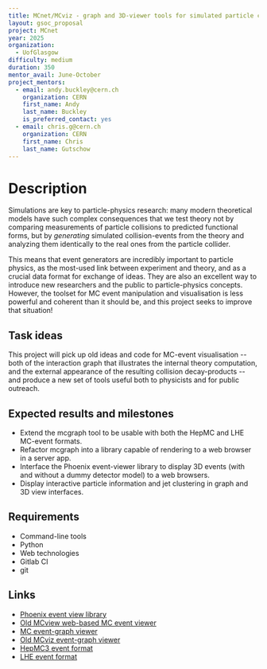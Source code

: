 ```yaml
---
title: MCnet/MCviz - graph and 3D-viewer tools for simulated particle collisions
layout: gsoc_proposal
project: MCnet
year: 2025
organization:
  - UofGlasgow
difficulty: medium
duration: 350
mentor_avail: June-October
project_mentors:
  - email: andy.buckley@cern.ch
    organization: CERN
    first_name: Andy
    last_name: Buckley
    is_preferred_contact: yes
  - email: chris.g@cern.ch
    organization: CERN
    first_name: Chris
    last_name: Gutschow
---
```


# Description

Simulations are key to particle-physics research: many modern
theoretical models have such complex consequences that we test theory
not by comparing measurements of particle collisions to predicted
functional forms, but by _generating_ simulated collision-events from
the theory and analyzing them identically to the real ones from the
particle collider.

This means that event generators are incredibly important to particle
physics, as the most-used link between experiment and theory, and as a
crucial data format for exchange of ideas. They are also an excellent
way to introduce new researchers and the public to particle-physics
concepts. However, the toolset for MC event manipulation and
visualisation is less powerful and coherent than it should be, and
this project seeks to improve that situation!

## Task ideas

This project will pick up old ideas and code for MC-event
visualisation -- both of the interaction graph that illustrates the
internal theory computation, and the external appearance of the
resulting collision decay-products -- and produce a new set of tools
useful both to physicists and for public outreach.

## Expected results and milestones

 * Extend the mcgraph tool to be usable with both the HepMC and LHE MC-event formats.
 * Refactor mcgraph into a library capable of rendering to a web browser in a server app.
 * Interface the Phoenix event-viewer library to display 3D events (with and without a dummy detector model) to a web browsers.
 * Display interactive particle information and jet clustering in graph and 3D view interfaces.
 
## Requirements

 * Command-line tools
 * Python
 * Web technologies
 * Gitlab CI
 * git

## Links

 * [Phoenix event view library](https://github.com/HSF/phoenix)
 * [Old MCview web-based MC event viewer](https://gitlab.com/hepcedar/mcview)
 * [MC event-graph viewer](https://gitlab.com/hepcedar/mcutils/-/blob/master/bin/mcgraph?ref_type=heads)
 * [Old MCviz event-graph viewer](https://github.com/mcviz/mcviz)
 * [HepMC3 event format](https://hepmc.web.cern.ch/)
 * [LHE event format](https://arxiv.org/abs/hep-ph/0609017)
